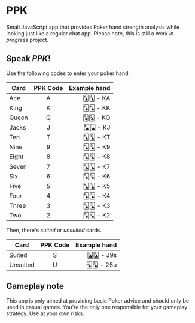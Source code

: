 # PPK

Small JavaScript app that provides Poker hand strength analysis while looking just like a regular chat app.
Please note, this is still a *work in progress* project.

## Speak *PPK*!

Use the following codes to enter your poker hand.

| Card        | PPK Code | Example hand |
| ----------- |:--------:| ------------:|
| Ace         | A        | 🂮🂡 - KA      |
| King        | K        | 🂮🂮 - KK      |
| Queen       | Q        | 🂮🂭 - KQ      |
| Jacks       | J        | 🂮🂫 - KJ      |
| Ten         | T        | 🂮🂪 - KT      |
| Nine        | 9        | 🂮🂩 - K9      |
| Eight       | 8        | 🂮🂨 - K8      |
| Seven       | 7        | 🂮🂧 - K7      |
| Six         | 6        | 🂮🂦 - K6      |
| Five        | 5        | 🂮🂥 - K5      |
| Four        | 4        | 🂮🂤 - K4      |
| Three       | 3        | 🂮🂣 - K3      |
| Two         | 2        | 🂮🂢 - K2      |

Then, there's *suited* or *unsuited* cards.

| Card        | PPK Code | Example hand |
| ----------- |:--------:| ------------:|
| Suited      | S        | 🃛🃙 - J9s     |
| Unsuited    | U        | 🃒🂥 - 25u     |

## Gameplay note

This app is only aimed at providing basic Poker advice and should only be used in casual games.
You're the only one responsible for your gameplay strategy. Use at your own risks.
